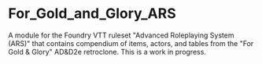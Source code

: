 # For_Gold_and_Glory_ARS
A module for the Foundry VTT ruleset "Advanced Roleplaying System (ARS)" that contains compendium of items, actors, and tables from the "For Gold &amp; Glory" AD&amp;D2e retroclone.  This is a work in progress.

